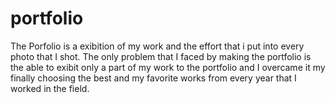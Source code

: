 # portfolio
The Porfolio is a exibition of my work and the effort that i put into every photo that I shot. The only problem that I faced by making the portfolio is the able to exibit only a part of my work to the portfolio and I overcame it my finally choosing the best and my favorite works from every year that I worked in the field.